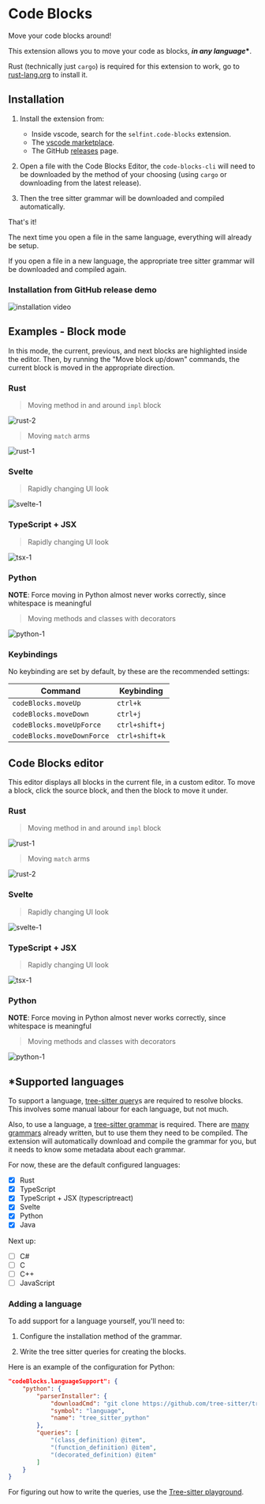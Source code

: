 # Code Blocks

Move your code blocks around!

This extension allows you to move your code as blocks, **_in any language_\***.

Rust (technically just `cargo`) is required for this extension to work, go to [rust-lang.org](https://www.rust-lang.org/) to install it.

## Installation

1. Install the extension from:

   - Inside vscode, search for the `selfint.code-blocks` extension.
   - The [vscode marketplace](https://marketplace.visualstudio.com/items?itemName=selfint.code-blocks).
   - The GitHub [releases](https://github.com/selfint/code-blocks/releases?q=vscode-extension&expanded=true) page.

2. Open a file with the Code Blocks Editor, the `code-blocks-cli` will need to be downloaded
   by the method of your choosing (using `cargo` or downloading from the latest release).

3. Then the tree sitter grammar will be downloaded and compiled automatically.

That's it!

The next time you open a file in the same language, everything will already be setup.

If you open a file in a new language, the appropriate tree sitter grammar will be downloaded and compiled again.

### Installation from GitHub release demo

![installation video](./assets/Code-Blocks-Installation-Demo.gif)

## Examples - Block mode

In this mode, the current, previous, and next blocks are highlighted inside the editor.
Then, by running the "Move block up/down" commands, the current block is moved in the
appropriate direction.

### Rust

> Moving method in and around `impl` block

![rust-2](./assets/block-mode/Code%20Blocks%20Demo%20-%20Block%20Mode%20-%20rust%202.gif)

> Moving `match` arms

![rust-1](./assets/block-mode/Code%20Blocks%20Demo%20-%20Block%20Mode%20-%20rust%201.gif)

### Svelte

> Rapidly changing UI look

![svelte-1](./assets/block-mode/Code%20Blocks%20Demo%20-%20Block%20Mode%20-%20svelte%201.gif)

### TypeScript + JSX

> Rapidly changing UI look

![tsx-1](./assets/block-mode/Code%20Blocks%20Demo%20-%20Block%20Mode%20-%20tsx%201.gif)

### Python

**NOTE**: Force moving in Python almost never works correctly,
since whitespace is meaningful

> Moving methods and classes with decorators

![python-1](./assets/block-mode/Code%20Blocks%20Demo%20-%20Block%20Mode%20-%20python%201.gif)

### Keybindings

No keybinding are set by default, by these are the recommended settings:

| Command                    | Keybinding     |
| -------------------------- | -------------- |
| `codeBlocks.moveUp`        | `ctrl+k`       |
| `codeBlocks.moveDown`      | `ctrl+j`       |
| `codeBlocks.moveUpForce`   | `ctrl+shift+j` |
| `codeBlocks.moveDownForce` | `ctrl+shift+k` |

## Code Blocks editor

This editor displays all blocks in the current file, in a custom editor.
To move a block, click the source block, and then the block to move it under.

### Rust

> Moving method in and around `impl` block

![rust-1](./assets/editor/Code%20Blocks%20Demo%20-%20Editor%20-%20rust%201.gif)

> Moving `match` arms

![rust-2](./assets/editor/Code%20Blocks%20Demo%20-%20Editor%20-%20rust%202.gif)

### Svelte

> Rapidly changing UI look

![svelte-1](./assets/editor/Code%20Blocks%20Demo%20-%20Editor%20-%20svelte%201.gif)

### TypeScript + JSX

> Rapidly changing UI look

![tsx-1](./assets/editor/Code%20Blocks%20Demo%20-%20Editor%20-%20react%201.gif)

### Python

**NOTE**: Force moving in Python almost never works correctly,
since whitespace is meaningful

> Moving methods and classes with decorators

![python-1](./assets/editor/Code%20Blocks%20Demo%20-%20Editor%20-%20python%201.gif)

## \*Supported languages

To support a language, [tree-sitter query](https://tree-sitter.github.io/tree-sitter/using-parsers#query-syntax)s are required to resolve blocks. This involves some manual
labour for each language, but not much.

Also, to use a language, a [tree-sitter grammar](https://tree-sitter.github.io/tree-sitter/creating-parsers#the-grammar-dsl) is required. There are [many grammars](https://github.com/tree-sitter) already written, but to use them they need to be compiled. The extension will
automatically download and compile the grammar for you, but it needs to know some metadata
about each grammar.

For now, these are the default configured languages:

- [x] Rust
- [x] TypeScript
- [x] TypeScript + JSX (typescriptreact)
- [x] Svelte
- [x] Python
- [x] Java

Next up:

- [ ] C#
- [ ] C
- [ ] C++
- [ ] JavaScript

### Adding a language

To add support for a language yourself, you'll need to:

1. Configure the installation method of the grammar.

2. Write the tree sitter queries for creating the blocks.

Here is an example of the configuration for Python:

```json
"codeBlocks.languageSupport": {
    "python": {
        "parserInstaller": {
            "downloadCmd": "git clone https://github.com/tree-sitter/tree-sitter-python",
            "symbol": "language",
            "name": "tree_sitter_python"
        },
        "queries": [
            "(class_definition) @item",
            "(function_definition) @item",
            "(decorated_definition) @item"
        ]
    }
}
```

For figuring out how to write the queries, use the
[Tree-sitter playground](https://tree-sitter.github.io/tree-sitter/playground).
